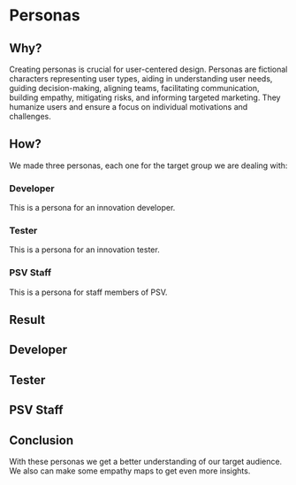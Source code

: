 # Personas

## Why?

Creating personas is crucial for user-centered design. Personas are fictional characters representing user types, aiding in understanding user needs, guiding decision-making, aligning teams, facilitating communication, building empathy, mitigating risks, and informing targeted marketing. They humanize users and ensure a focus on individual motivations and challenges.

## How?

We made three personas, each one for the target group we are dealing with:

### Developer

This is a persona for an innovation developer.

### Tester

This is a persona for an innovation tester.

### PSV Staff

This is a persona for staff members of PSV.

## Result

## Developer

## Tester

## PSV Staff

## Conclusion

With these personas we get a better understanding of our target audience. We also can make some empathy maps to get even more insights.
